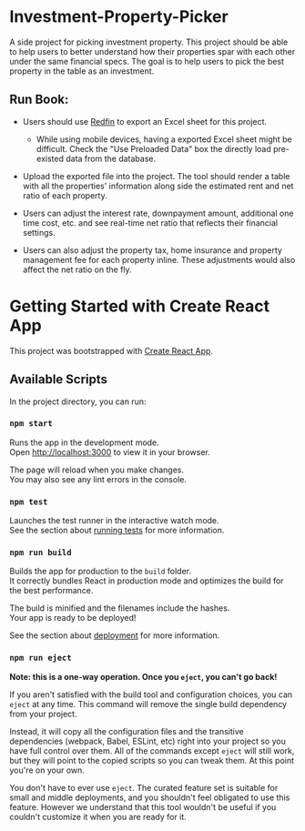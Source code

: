 # Investment-Property-Picker

A side project for picking investment property. This project should be able to help users to better understand how their properties spar with each other under the same financial specs. The goal is to help users to pick the best property in the table as an investment.

## Run Book:

- Users should use [Redfin](https://www.redfin.com/) to export an Excel sheet for this project.

    - While using mobile devices, having a exported Excel sheet might be difficult. Check the "Use Preloaded Data" box the directly load pre-existed data from the database.

- Upload the exported file into the project. The tool should render a table with all the properties' information along side the estimated rent and net ratio of each property.

- Users can adjust the interest rate, downpayment amount, additional one time cost, etc. and see real-time net ratio that reflects their financial settings.

- Users can also adjust the property tax, home insurance and property management fee for each property inline. These adjustments would also affect the net ratio on the fly.

# Getting Started with Create React App

This project was bootstrapped with [Create React App](https://github.com/facebook/create-react-app).

## Available Scripts

In the project directory, you can run:

### `npm start`

Runs the app in the development mode.\
Open [http://localhost:3000](http://localhost:3000) to view it in your browser.

The page will reload when you make changes.\
You may also see any lint errors in the console.

### `npm test`

Launches the test runner in the interactive watch mode.\
See the section about [running tests](https://facebook.github.io/create-react-app/docs/running-tests) for more information.

### `npm run build`

Builds the app for production to the `build` folder.\
It correctly bundles React in production mode and optimizes the build for the best performance.

The build is minified and the filenames include the hashes.\
Your app is ready to be deployed!

See the section about [deployment](https://facebook.github.io/create-react-app/docs/deployment) for more information.

### `npm run eject`

**Note: this is a one-way operation. Once you `eject`, you can't go back!**

If you aren't satisfied with the build tool and configuration choices, you can `eject` at any time. This command will remove the single build dependency from your project.

Instead, it will copy all the configuration files and the transitive dependencies (webpack, Babel, ESLint, etc) right into your project so you have full control over them. All of the commands except `eject` will still work, but they will point to the copied scripts so you can tweak them. At this point you're on your own.

You don't have to ever use `eject`. The curated feature set is suitable for small and middle deployments, and you shouldn't feel obligated to use this feature. However we understand that this tool wouldn't be useful if you couldn't customize it when you are ready for it.
